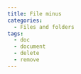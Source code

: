 ```yaml
---
title: File minus
categories:
  - Files and folders
tags:
  - doc
  - document
  - delete
  - remove
---
```

